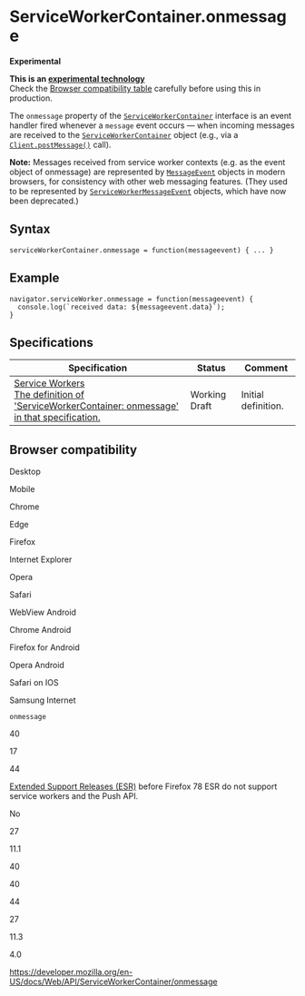ServiceWorkerContainer.onmessage
================================

**Experimental**

**This is an [experimental technology](https://developer.mozilla.org/en-US/docs/MDN/Guidelines/Conventions_definitions#experimental)**  
Check the [Browser compatibility table](#browser_compatibility) carefully before using this in production.

The `onmessage` property of the [`ServiceWorkerContainer`](../serviceworkercontainer) interface is an event handler fired whenever a `message` event occurs — when incoming messages are received to the [`ServiceWorkerContainer`](../serviceworkercontainer) object (e.g., via a [`Client.postMessage()`](../client/postmessage) call).

**Note:** Messages received from service worker contexts (e.g. as the event object of onmessage) are represented by [`MessageEvent`](../messageevent) objects in modern browsers, for consistency with other web messaging features. (They used to be represented by [`ServiceWorkerMessageEvent`](../serviceworkermessageevent) objects, which have now been deprecated.)

Syntax
------

    serviceWorkerContainer.onmessage = function(messageevent) { ... }

Example
-------

    navigator.serviceWorker.onmessage = function(messageevent) {
      console.log(`received data: ${messageevent.data}`);
    }

Specifications
--------------

<table><thead><tr class="header"><th>Specification</th><th>Status</th><th>Comment</th></tr></thead><tbody><tr class="odd"><td><a href="https://w3c.github.io/ServiceWorker/#dom-serviceworkerglobalscope-onmessage">Service Workers<br />
<span class="small">The definition of 'ServiceWorkerContainer: onmessage' in that specification.</span></a></td><td><span class="spec-wd">Working Draft</span></td><td>Initial definition.</td></tr></tbody></table>

Browser compatibility
---------------------

Desktop

Mobile

Chrome

Edge

Firefox

Internet Explorer

Opera

Safari

WebView Android

Chrome Android

Firefox for Android

Opera Android

Safari on IOS

Samsung Internet

`onmessage`

40

17

44

[Extended Support Releases (ESR)](https://www.mozilla.org/en-US/firefox/organizations/) before Firefox 78 ESR do not support service workers and the Push API.

No

27

11.1

40

40

44

27

11.3

4.0

<a href="https://developer.mozilla.org/en-US/docs/Web/API/ServiceWorkerContainer/onmessage" class="_attribution-link">https://developer.mozilla.org/en-US/docs/Web/API/ServiceWorkerContainer/onmessage</a>
